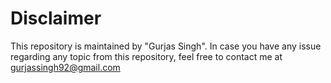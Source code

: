 # Disclaimer

This repository is maintained by "Gurjas Singh".
In case you have any issue regarding any topic from this repository, feel free to contact me at gurjassingh92@gmail.com
